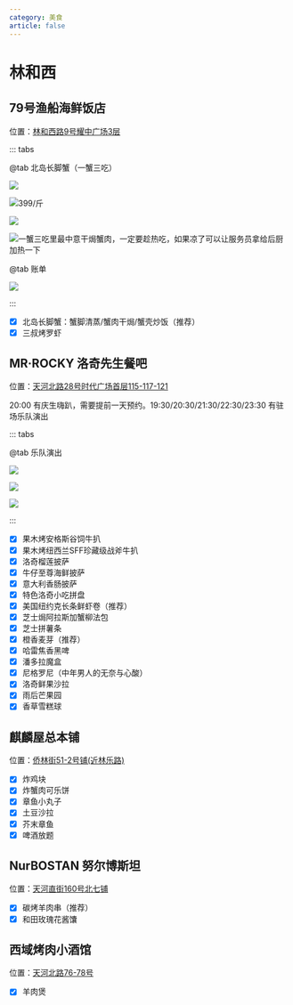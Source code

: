 ```yaml
---
category: 美食
article: false
---
```


# 林和西

## 79号渔船海鲜饭店

<i class="fa-solid fa-location-dot"></i> 位置：<a href="https://ditu.amap.com/place/B0FFJ92IYH" target="_blank">林和西路9号耀中广场3层</a>

::: tabs

@tab 北岛长脚蟹（一蟹三吃）

![](https://img.sherry4869.com/blog/life/food/china/guangdong/guangzhou/th/lhx/79fish/img.jpg)

![399/斤](https://img.sherry4869.com/blog/life/food/china/guangdong/guangzhou/th/lhx/79fish/img_2.jpg)

![](https://img.sherry4869.com/blog/life/food/china/guangdong/guangzhou/th/lhx/79fish/img_3.jpg)

![一蟹三吃里最中意干焗蟹肉，一定要趁热吃，如果凉了可以让服务员拿给后厨加热一下](https://img.sherry4869.com/blog/life/food/china/guangdong/guangzhou/th/lhx/79fish/img_4.jpg)

@tab 账单

![](https://img.sherry4869.com/blog/life/food/china/guangdong/guangzhou/th/lhx/79fish/img_5.jpg)

:::

- [x] 北岛长脚蟹：蟹脚清蒸/蟹肉干焗/蟹壳炒饭（推荐）
- [x] 三叔烤罗虾

## MR·ROCKY 洛奇先生餐吧

<i class="fa-solid fa-location-dot"></i> 位置：<a href="https://ditu.amap.com/place/B0FFFW7PUF" target="_blank">天河北路28号时代广场首层115-117-121</a>

20:00 有庆生嗨趴，需要提前一天预约。19:30/20:30/21:30/22:30/23:30 有驻场乐队演出

::: tabs

@tab 乐队演出

![](https://img.sherry4869.com/blog/life/food/china/guangdong/guangzhou/th/lhx/rocky/img.jpg)

![](https://img.sherry4869.com/blog/life/food/china/guangdong/guangzhou/th/lhx/rocky/img_2.jpg)

![](https://img.sherry4869.com/blog/life/food/china/guangdong/guangzhou/th/lhx/rocky/img_3.jpg)

:::

- [x] 果木烤安格斯谷饲牛扒
- [x] 果木烤纽西兰SFF珍藏级战斧牛扒
- [x] 洛奇榴莲披萨
- [x] 牛仔至尊海鲜披萨
- [x] 意大利香肠披萨
- [x] 特色洛奇小吃拼盘
- [x] 美国纽约克长条鲜虾卷（推荐）
- [x] 芝士焗阿拉斯加蟹柳法包
- [x] 芝士拼薯条
- [x] 橙香麦芽（推荐）
- [x] 哈雷焦香黑啤
- [x] 潘多拉魔盒
- [x] 尼格罗尼（中年男人的无奈与心酸）
- [x] 洛奇鲜果沙拉
- [x] 雨后芒果园
- [x] 香草雪糕球

## 麒麟屋总本铺

<i class="fa-solid fa-location-dot"></i> 位置：<a href="https://ditu.amap.com/place/B0FFFZD6Z2" target="_blank">侨林街51-2号铺(近林乐路)</a>

- [x] 炸鸡块
- [x] 炸蟹肉可乐饼
- [x] 章鱼小丸子
- [x] 土豆沙拉
- [x] 芥末章鱼
- [x] 啤酒放题

## NurBOSTAN 努尔博斯坦

<i class="fa-solid fa-location-dot"></i> 位置：<a href="https://ditu.amap.com/place/B0FFFZD6Z2" target="_blank">天河直街160号北七铺</a>

- [x] 碳烤羊肉串（推荐）
- [x] 和田玫瑰花酱馕

## 西域烤肉小酒馆

<i class="fa-solid fa-location-dot"></i> 位置：<a href="https://ditu.amap.com/place/B0JG6LIEZX" target="_blank">天河北路76-78号</a>

- [x] 羊肉煲